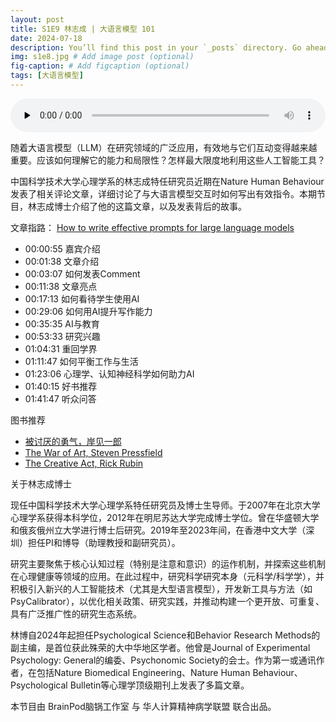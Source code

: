 ```yaml
---
layout: post
title: S1E9 林志成 | 大语言模型 101
date: 2024-07-18
description: You’ll find this post in your `_posts` directory. Go ahead and edit it and re-build the site to see your changes. # Add post description (optional)
img: s1e8.jpg # Add image post (optional)
fig-caption: # Add figcaption (optional)
tags: [大语言模型]
---
```

<audio controls preload="none" style="width: 100%">
    <source src="https://audio.xmcdn.com/storages/6980-audiofreehighqps/C6/A2/GKwRIRwKbrADAnYKVwLyxudy.m4a" type="audio/mp3" />
</audio>

随着大语言模型（LLM）在研究领域的广泛应用，有效地与它们互动变得越来越重要。应该如何理解它的能力和局限性？怎样最大限度地利用这些人工智能工具？

中国科学技术大学心理学系的林志成特任研究员近期在Nature Human Behaviour发表了相关评论文章，详细讨论了与大语言模型交互时如何写出有效指令。本期节目，林志成博士介绍了他的这篇文章，以及发表背后的故事。

文章指路： [How to write effective prompts for large language models](https://www.nature.com/articles/s41562-024-01847-2)

- 00:00:55 嘉宾介绍
- 00:01:38 文章介绍
- 00:03:07 如何发表Comment
- 00:11:38 文章亮点
- 00:17:13 如何看待学生使用AI
- 00:29:06 如何用AI提升写作能力
- 00:35:35 AI与教育
- 00:53:33 研究兴趣
- 01:04:31 重回学界
- 01:11:47 如何平衡工作与生活
- 01:23:06 心理学、认知神经科学如何助力AI
- 01:40:15 好书推荐
- 01:41:47 听众问答

图书推荐
- [被讨厌的勇气，岸见一郎](https://book.douban.com/subject/36150914/)
- [The War of Art, Steven Pressfield](https://book.douban.com/subject/2253794/)
- [The Creative Act, Rick Rubin](https://book.douban.com/subject/36295000/)

关于林志成博士

现任中国科学技术大学心理学系特任研究员及博士生导师。于2007年在北京大学心理学系获得本科学位，2012年在明尼苏达大学完成博士学位。曾在华盛顿大学和俄亥俄州立大学进行博士后研究。2019年至2023年间，在香港中文大学（深圳）担任PI和博导（助理教授和副研究员）。

研究主要聚焦于核心认知过程（特别是注意和意识）的运作机制，并探索这些机制在心理健康等领域的应用。在此过程中，研究科学研究本身（元科学/科学学），并积极引入新兴的人工智能技术（尤其是大型语言模型），开发新工具与方法（如PsyCalibrator），以优化相关政策、研究实践，并推动构建一个更开放、可重复、具有广泛推广性的研究生态系统。

林博自2024年起担任Psychological Science和Behavior Research Methods的副主编，是首位获此殊荣的大中华地区学者。他曾是Journal of Experimental Psychology: General的编委、Psychonomic Society的会士。作为第一或通讯作者，在包括Nature Biomedical Engineering、Nature Human Behaviour、Psychological Bulletin等心理学顶级期刊上发表了多篇文章。

本节目由 BrainPod脑锅工作室 与 华人计算精神病学联盟 联合出品。
